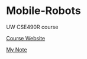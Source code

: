 # Mobile-Robots
UW CSE490R course

[Course Website](https://courses.cs.washington.edu/courses/cse490r/19sp/)

[My Note](https://silencial.github.io/mobile-robots/)
